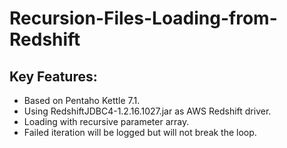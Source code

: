 # Recursion-Files-Loading-from-Redshift

## Key Features: 
- Based on Pentaho Kettle 7.1.
- Using RedshiftJDBC4-1.2.16.1027.jar as AWS Redshift driver.
- Loading with recursive parameter array.
- Failed iteration will be logged but will not break the loop.
